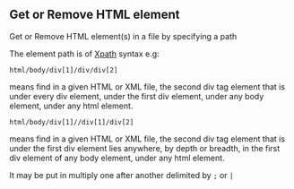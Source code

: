 ## Get or Remove HTML element

Get or Remove HTML element(s) in a file by specifying a path    

The element path is of [Xpath](https://www.w3schools.com/xml/xpath_syntax.asp) syntax e.g:

```html/body/div[1]/div/div[2]```

means find in a given HTML or XML file, the second div tag element that is under every div element, under the first div element, under any body element, under any html element.

```html/body/div[1]//div[1]/div[2]```

means find in a given HTML or XML file, the second div tag element that is under the first div element lies anywhere, by depth or breadth, in the first div element of any body element, under any html element.

It may be put in multiply one after another delimited by ```;``` or ```|```
